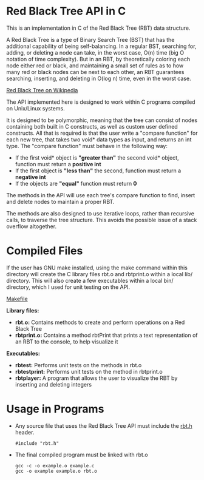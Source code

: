 Red Black Tree API in C
=======================

This is an implementation in C of the Red Black Tree (RBT) data structure.

A Red Black Tree is a type of Binary Search Tree (BST) that has the additional capability of being self-balancing. In a regular BST, searching for, adding, or deleting a node can take, in the worst case, O(n) time (big O notation of time complexity). But in an RBT, by theoretically coloring each node either red or black, and maintaining a small set of rules as to how many red or black nodes can be next to each other, an RBT guarantees searching, inserting, and deleting in O(log n) time, even in the worst case.

[Red Black Tree on Wikipedia](https://en.wikipedia.org/wiki/Red%E2%80%93black_tree#Terminology)

The API implemented here is designed to work within C programs compiled on Unix/Linux systems.

It is designed to be polymorphic, meaning that the tree can consist of nodes containing both built in C constructs, as well as custom user defined constructs. All that is required is that the user write a "compare function" for each new tree, that takes two void* data types as input, and returns an int type. The "compare function" must behave in the following way:

- If the first void* object is **"greater than"** the second void* object, function must return a **positive int**
- If the first object is **"less than"** the second, function must return a **negative int**
- If the objects are **"equal"** function must return **0**

The methods in the API will use each tree's compare function to find, insert and delete nodes to maintain a proper RBT.

The methods are also designed to use iterative loops, rather than recursive calls, to traverse the tree structure. This avoids the possible issue of a stack overflow altogether.

Compiled Files
===========

If the user has GNU make installed, using the make command within this directory will create the C library files rbt.o and rbtprint.o within a local lib/ directory. This will also create a few executables within a local bin/ directory, which I used for unit testing on the API.

[Makefile](https://github.com/browningsmith/all-kinds-of-c/blob/main/UNIX_and_Linux/data-structures/rbt/Makefile)

**Library files:**

- **rbt.o:** Contains methods to create and perform operations on a Red Black Tree
- **rbtprint.o:** Contains a method rbtPrint that prints a text representation of an RBT to the console, to help visualize it

**Executables:**

- **rbtest:** Performs unit tests on the methods in rbt.o
- **rbtestprint:** Performs unit tests on the method in rbtprint.o
- **rbtplayer:** A program that allows the user to visualize the RBT by inserting and deleting integers

Usage in Programs
=======

- Any source file that uses the Red Black Tree API must include the [rbt.h](https://github.com/browningsmith/all-kinds-of-c/blob/main/UNIX_and_Linux/data-structures/rbt/include/rbt.h) header.

   ```
   #include "rbt.h"
   ```

- The final compiled program must be linked with rbt.o

    ```
    gcc -c -o example.o example.c
    gcc -o example example.o rbt.o
    ```
